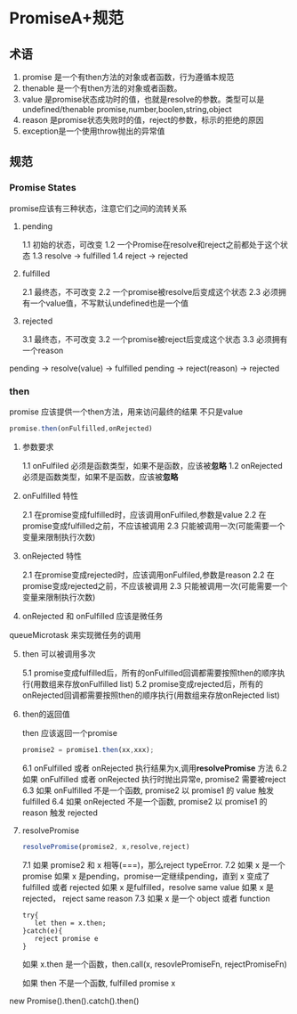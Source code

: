 # PromiseA+规范

## 术语

1. promise 是一个有then方法的对象或者函数，行为遵循本规范
2. thenable 是一个有then方法的对象或者函数。
3. value 是promise状态成功时的值，也就是resolve的参数。类型可以是undefined/thenable promise,number,boolen,string,object
4. reason 是promise状态失败时的值，reject的参数，标示的拒绝的原因
5. exception是一个使用throw抛出的异常值

## 规范

### Promise States

promise应该有三种状态，注意它们之间的流转关系

1. pending

   1.1 初始的状态，可改变
   1.2 一个Promise在resolve和reject之前都处于这个状态
   1.3 resolve -> fulfilled
   1.4 reject -> rejected

2. fulfilled

   2.1 最终态，不可改变
   2.2 一个promise被resolve后变成这个状态
   2.3 必须拥有一个value值，不写默认undefined也是一个值

3. rejected

   3.1 最终态，不可改变
   3.2 一个promise被reject后变成这个状态
   3.3 必须拥有一个reason

pending -> resolve(value) -> fulfilled
pending -> reject(reason) -> rejected


### then

promise 应该提供一个then方法，用来访问最终的结果  不只是value

```js
promise.then(onFulfilled,onRejected)
```

1. 参数要求

   1.1 onFulfiled 必须是函数类型，如果不是函数，应该被**忽略**
   1.2 onRejected 必须是函数类型，如果不是函数，应该被**忽略**

2. onFulfilled 特性

   2.1 在promise变成fulfilled时，应该调用onFulfiled,参数是value
   2.2 在promise变成fulfilled之前，不应该被调用
   2.3 只能被调用一次(可能需要一个变量来限制执行次数)

3. onRejected 特性

   2.1 在promise变成rejected时，应该调用onFulfiled,参数是reason
   2.2 在promise变成rejected之前，不应该被调用
   2.3 只能被调用一次(可能需要一个变量来限制执行次数)
4. onRejected 和 onFulfilled 应该是微任务

queueMicrotask 来实现微任务的调用

5. then 可以被调用多次

   5.1 promise变成fulfilled后，所有的onFulfilled回调都需要按照then的顺序执行(用数组来存放onFulfilled list)
   5.2 promise变成rejected后，所有的onRejected回调都需要按照then的顺序执行(用数组来存放onRejected list)

6. then的返回值

   then 应该返回一个promise

   ```js
   promise2 = promise1.then(xx,xxx);
   ```
   6.1 onFulfilled 或者 onRejected 执行结果为x,调用**resolvePromise** 方法
   6.2 如果 onFulfilled 或者 onRejected 执行时抛出异常e, promise2 需要被reject
   6.3 如果 onFulfilled 不是一个函数, promise2 以 promise1 的 value 触发 fulfilled
   6.4 如果 onRejected 不是一个函数, promise2 以 promise1 的 reason 触发 rejected

7. resolvePromise

   ```js
   resolvePromise(promise2, x,resolve,reject)
   ```

   7.1 如果 promise2 和 x 相等(===)，那么reject typeError.
   7.2 如果 x 是一个promise
       如果 x 是pending，promise一定继续pending，直到 x 变成了 fulfilled 或者 rejected
       如果 x 是fulfilled，resolve same value
       如果 x 是rejected， reject same reason
   7.3 如果 x 是一个 object 或者 function
       
       try{
          let then = x.then;
       }catch(e){
          reject promise e
       }

   如果 x.then 是一个函数，then.call(x, resovlePromiseFn, rejectPromiseFn)

   如果 then 不是一个函数, fulfilled promise x
       








new Promise().then().catch().then()